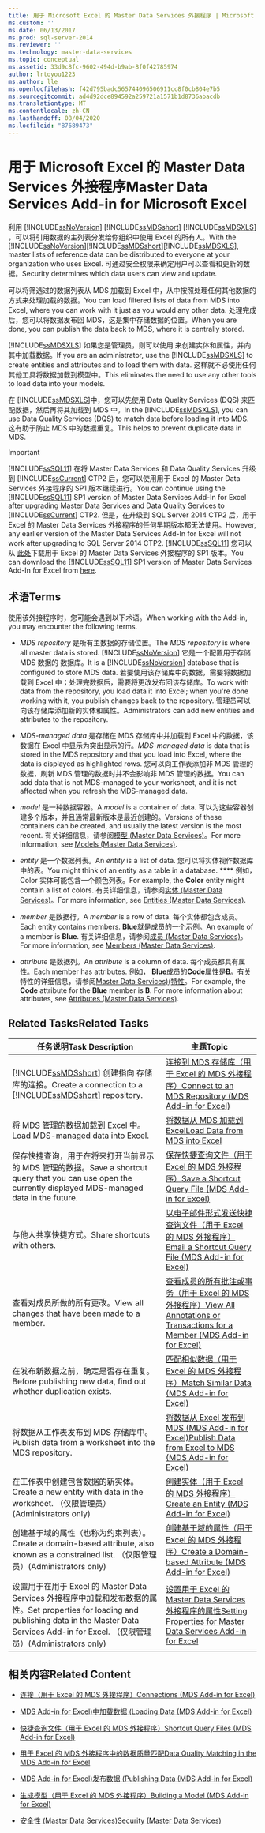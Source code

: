 ```yaml
---
title: 用于 Microsoft Excel 的 Master Data Services 外接程序 | Microsoft Docs
ms.custom: ''
ms.date: 06/13/2017
ms.prod: sql-server-2014
ms.reviewer: ''
ms.technology: master-data-services
ms.topic: conceptual
ms.assetid: 33d9c8fc-9602-494d-b9ab-8f0f42785974
author: lrtoyou1223
ms.author: lle
ms.openlocfilehash: f42d795badc565744096506911cc8f0cb804e7b5
ms.sourcegitcommit: ad4d92dce894592a259721a1571b1d8736abacdb
ms.translationtype: MT
ms.contentlocale: zh-CN
ms.lasthandoff: 08/04/2020
ms.locfileid: "87689473"
---
```

# <a name="master-data-services-add-in-for-microsoft-excel"></a><span data-ttu-id="bb750-102">用于 Microsoft Excel 的 Master Data Services 外接程序</span><span class="sxs-lookup"><span data-stu-id="bb750-102">Master Data Services Add-in for Microsoft Excel</span></span>
  <span data-ttu-id="bb750-103">利用 [!INCLUDE[ssNoVersion](../../includes/ssnoversion-md.md)] [!INCLUDE[ssMDSshort](../../includes/ssmdsshort-md.md)] [!INCLUDE[ssMDSXLS](../../includes/ssmdsxls-md.md)] ，可以将引用数据的主列表分发给你组织中使用 Excel 的所有人。</span><span class="sxs-lookup"><span data-stu-id="bb750-103">With the [!INCLUDE[ssNoVersion](../../includes/ssnoversion-md.md)][!INCLUDE[ssMDSshort](../../includes/ssmdsshort-md.md)][!INCLUDE[ssMDSXLS](../../includes/ssmdsxls-md.md)], master lists of reference data can be distributed to everyone at your organization who uses Excel.</span></span> <span data-ttu-id="bb750-104">可通过安全权限来确定用户可以查看和更新的数据。</span><span class="sxs-lookup"><span data-stu-id="bb750-104">Security determines which data users can view and update.</span></span>  
  
 <span data-ttu-id="bb750-105">可以将筛选过的数据列表从 MDS 加载到 Excel 中，从中按照处理任何其他数据的方式来处理加载的数据。</span><span class="sxs-lookup"><span data-stu-id="bb750-105">You can load filtered lists of data from MDS into Excel, where you can work with it just as you would any other data.</span></span> <span data-ttu-id="bb750-106">处理完成后，您可以将数据发布回 MDS，这是集中存储数据的位置。</span><span class="sxs-lookup"><span data-stu-id="bb750-106">When you are done, you can publish the data back to MDS, where it is centrally stored.</span></span>  
  
 <span data-ttu-id="bb750-107">[!INCLUDE[ssMDSXLS](../../includes/ssmdsxls-md.md)] 如果您是管理员，则可以使用 来创建实体和属性，并向其中加载数据。</span><span class="sxs-lookup"><span data-stu-id="bb750-107">If you are an administrator, use the [!INCLUDE[ssMDSXLS](../../includes/ssmdsxls-md.md)] to create entities and attributes and to load them with data.</span></span> <span data-ttu-id="bb750-108">这样就不必使用任何其他工具将数据加载到模型中。</span><span class="sxs-lookup"><span data-stu-id="bb750-108">This eliminates the need to use any other tools to load data into your models.</span></span>  
  
 <span data-ttu-id="bb750-109">在 [!INCLUDE[ssMDSXLS](../../includes/ssmdsxls-md.md)]中，您可以先使用 Data Quality Services (DQS) 来匹配数据，然后再将其加载到 MDS 中。</span><span class="sxs-lookup"><span data-stu-id="bb750-109">In the [!INCLUDE[ssMDSXLS](../../includes/ssmdsxls-md.md)], you can use Data Quality Services (DQS) to match data before loading it into MDS.</span></span> <span data-ttu-id="bb750-110">这有助于防止 MDS 中的数据重复。</span><span class="sxs-lookup"><span data-stu-id="bb750-110">This helps to prevent duplicate data in MDS.</span></span>  
  
> [!IMPORTANT]  
>  <span data-ttu-id="bb750-111">[!INCLUDE[ssSQL11](../../includes/sssql11-md.md)] 在将 Master Data Services 和 Data Quality Services 升级到 [!INCLUDE[ssCurrent](../../includes/sscurrent-md.md)] CTP2 后，您可以使用用于 Excel 的 Master Data Services 外接程序的  SP1 版本继续进行。</span><span class="sxs-lookup"><span data-stu-id="bb750-111">You can continue using the [!INCLUDE[ssSQL11](../../includes/sssql11-md.md)] SP1 version of Master Data Services Add-In for Excel after upgrading Master Data Services and Data Quality Services to [!INCLUDE[ssCurrent](../../includes/sscurrent-md.md)] CTP2.</span></span> <span data-ttu-id="bb750-112">但是，在升级到 SQL Server 2014 CTP2 后，用于 Excel 的 Master Data Services 外接程序的任何早期版本都无法使用。</span><span class="sxs-lookup"><span data-stu-id="bb750-112">However, any earlier version of the Master Data Services Add-In for Excel will not work after upgrading to SQL Server 2014 CTP2.</span></span> <span data-ttu-id="bb750-113">[!INCLUDE[ssSQL11](../../includes/sssql11-md.md)] 您可以从 [此处](https://go.microsoft.com/fwlink/?LinkId=328664)下载用于 Excel 的 Master Data Services 外接程序的  SP1 版本。</span><span class="sxs-lookup"><span data-stu-id="bb750-113">You can download the [!INCLUDE[ssSQL11](../../includes/sssql11-md.md)] SP1 version of Master Data Services Add-In for Excel from [here](https://go.microsoft.com/fwlink/?LinkId=328664).</span></span>  
  
## <a name="terms"></a><span data-ttu-id="bb750-114">术语</span><span class="sxs-lookup"><span data-stu-id="bb750-114">Terms</span></span>  
 <span data-ttu-id="bb750-115">使用该外接程序时，您可能会遇到以下术语。</span><span class="sxs-lookup"><span data-stu-id="bb750-115">When working with the Add-in, you may encounter the following terms.</span></span>  
  
-   <span data-ttu-id="bb750-116">*MDS repository* 是所有主数据的存储位置。</span><span class="sxs-lookup"><span data-stu-id="bb750-116">The *MDS repository* is where all master data is stored.</span></span> <span data-ttu-id="bb750-117">[!INCLUDE[ssNoVersion](../../includes/ssnoversion-md.md)] 它是一个配置用于存储 MDS 数据的  数据库。</span><span class="sxs-lookup"><span data-stu-id="bb750-117">It is a [!INCLUDE[ssNoVersion](../../includes/ssnoversion-md.md)] database that is configured to store MDS data.</span></span> <span data-ttu-id="bb750-118">若要使用该存储库中的数据，需要将数据加载到 Excel 中；处理完数据后，需要将更改发布回该存储库。</span><span class="sxs-lookup"><span data-stu-id="bb750-118">To work with data from the repository, you load data it into Excel; when you're done working with it, you publish changes back to the repository.</span></span> <span data-ttu-id="bb750-119">管理员可以向该存储库添加新的实体和属性。</span><span class="sxs-lookup"><span data-stu-id="bb750-119">Administrators can add new entities and attributes to the repository.</span></span>  
  
-   <span data-ttu-id="bb750-120">*MDS-managed data* 是存储在 MDS 存储库中并加载到 Excel 中的数据，该数据在 Excel 中显示为突出显示的行。</span><span class="sxs-lookup"><span data-stu-id="bb750-120">*MDS-managed data* is data that is stored in the MDS repository and that you load into Excel, where the data is displayed as highlighted rows.</span></span> <span data-ttu-id="bb750-121">您可以向工作表添加非 MDS 管理的数据，刷新 MDS 管理的数据时并不会影响非 MDS 管理的数据。</span><span class="sxs-lookup"><span data-stu-id="bb750-121">You can add data that is not MDS-managed to your worksheet, and it is not affected when you refresh the MDS-managed data.</span></span>  
  
-   <span data-ttu-id="bb750-122">*model* 是一种数据容器。</span><span class="sxs-lookup"><span data-stu-id="bb750-122">A *model* is a container of data.</span></span> <span data-ttu-id="bb750-123">可以为这些容器创建多个版本，并且通常最新版本是最近创建的。</span><span class="sxs-lookup"><span data-stu-id="bb750-123">Versions of these containers can be created, and usually the latest version is the most recent.</span></span> <span data-ttu-id="bb750-124">有关详细信息，请参阅[模型 (Master Data Services)](../models-master-data-services.md)。</span><span class="sxs-lookup"><span data-stu-id="bb750-124">For more information, see [Models &#40;Master Data Services&#41;](../models-master-data-services.md).</span></span>  
  
-   <span data-ttu-id="bb750-125">*entity* 是一个数据列表。</span><span class="sxs-lookup"><span data-stu-id="bb750-125">An *entity* is a list of data.</span></span> <span data-ttu-id="bb750-126">您可以将实体视作数据库中的表。</span><span class="sxs-lookup"><span data-stu-id="bb750-126">You might think of an entity as a table in a database.</span></span> <span data-ttu-id="bb750-127">\*\*\*\* 例如，Color 实体可能包含一个颜色列表。</span><span class="sxs-lookup"><span data-stu-id="bb750-127">For example, the **Color** entity might contain a list of colors.</span></span> <span data-ttu-id="bb750-128">有关详细信息，请参阅[实体 (Master Data Services)](../entities-master-data-services.md)。</span><span class="sxs-lookup"><span data-stu-id="bb750-128">For more information, see [Entities &#40;Master Data Services&#41;](../entities-master-data-services.md).</span></span>  
  
-   <span data-ttu-id="bb750-129">*member* 是数据行。</span><span class="sxs-lookup"><span data-stu-id="bb750-129">A *member* is a row of data.</span></span> <span data-ttu-id="bb750-130">每个实体都包含成员。</span><span class="sxs-lookup"><span data-stu-id="bb750-130">Each entity contains members.</span></span> <span data-ttu-id="bb750-131">**Blue**就是成员的一个示例。</span><span class="sxs-lookup"><span data-stu-id="bb750-131">An example of a member is **Blue**.</span></span> <span data-ttu-id="bb750-132">有关详细信息，请参阅[成员 (Master Data Services)](../members-master-data-services.md)。</span><span class="sxs-lookup"><span data-stu-id="bb750-132">For more information, see [Members &#40;Master Data Services&#41;](../members-master-data-services.md).</span></span>  
  
-   <span data-ttu-id="bb750-133">*attribute* 是数据列。</span><span class="sxs-lookup"><span data-stu-id="bb750-133">An *attribute* is a column of data.</span></span> <span data-ttu-id="bb750-134">每个成员都具有属性。</span><span class="sxs-lookup"><span data-stu-id="bb750-134">Each member has attributes.</span></span> <span data-ttu-id="bb750-135">例如， **Blue**成员的**Code**属性是**B**。有关特性的详细信息，请参阅[Master Data Services&#41;&#40;特性](../attributes-master-data-services.md)。</span><span class="sxs-lookup"><span data-stu-id="bb750-135">For example, the **Code** attribute for the **Blue** member is **B**. For more information about attributes, see [Attributes &#40;Master Data Services&#41;](../attributes-master-data-services.md).</span></span>  
  
## <a name="related-tasks"></a><span data-ttu-id="bb750-136">Related Tasks</span><span class="sxs-lookup"><span data-stu-id="bb750-136">Related Tasks</span></span>  
  
|<span data-ttu-id="bb750-137">任务说明</span><span class="sxs-lookup"><span data-stu-id="bb750-137">Task Description</span></span>|<span data-ttu-id="bb750-138">主题</span><span class="sxs-lookup"><span data-stu-id="bb750-138">Topic</span></span>|  
|----------------------|-----------|  
|<span data-ttu-id="bb750-139">[!INCLUDE[ssMDSshort](../../includes/ssmdsshort-md.md)] 创建指向  存储库的连接。</span><span class="sxs-lookup"><span data-stu-id="bb750-139">Create a connection to a [!INCLUDE[ssMDSshort](../../includes/ssmdsshort-md.md)] repository.</span></span>|[<span data-ttu-id="bb750-140">连接到 MDS 存储库（用于 Excel 的 MDS 外接程序）</span><span class="sxs-lookup"><span data-stu-id="bb750-140">Connect to an MDS Repository &#40;MDS Add-in for Excel&#41;</span></span>](connect-to-an-mds-repository-mds-add-in-for-excel.md)|  
|<span data-ttu-id="bb750-141">将 MDS 管理的数据加载到 Excel 中。</span><span class="sxs-lookup"><span data-stu-id="bb750-141">Load MDS-managed data into Excel.</span></span>|[<span data-ttu-id="bb750-142">将数据从 MDS 加载到 Excel</span><span class="sxs-lookup"><span data-stu-id="bb750-142">Load Data from MDS into Excel</span></span>](export-data-to-excel-from-master-data-services.md)|  
|<span data-ttu-id="bb750-143">保存快捷查询，用于在将来打开当前显示的 MDS 管理的数据。</span><span class="sxs-lookup"><span data-stu-id="bb750-143">Save a shortcut query that you can use open the currently displayed MDS-managed data in the future.</span></span>|[<span data-ttu-id="bb750-144">保存快捷查询文件（用于 Excel 的 MDS 外接程序）</span><span class="sxs-lookup"><span data-stu-id="bb750-144">Save a Shortcut Query File &#40;MDS Add-in for Excel&#41;</span></span>](save-a-shortcut-query-file-mds-add-in-for-excel.md)|  
|<span data-ttu-id="bb750-145">与他人共享快捷方式。</span><span class="sxs-lookup"><span data-stu-id="bb750-145">Share shortcuts with others.</span></span>|[<span data-ttu-id="bb750-146">以电子邮件形式发送快捷查询文件（用于 Excel 的 MDS 外接程序）</span><span class="sxs-lookup"><span data-stu-id="bb750-146">Email a Shortcut Query File &#40;MDS Add-in for Excel&#41;</span></span>](email-a-shortcut-query-file-mds-add-in-for-excel.md)|  
|<span data-ttu-id="bb750-147">查看对成员所做的所有更改。</span><span class="sxs-lookup"><span data-stu-id="bb750-147">View all changes that have been made to a member.</span></span>|[<span data-ttu-id="bb750-148">查看成员的所有批注或事务（用于 Excel 的 MDS 外接程序）</span><span class="sxs-lookup"><span data-stu-id="bb750-148">View All Annotations or Transactions for a Member &#40;MDS Add-in for Excel&#41;</span></span>](view-all-annotations-or-transactions-for-a-member-mds-add-in-for-excel.md)|  
|<span data-ttu-id="bb750-149">在发布新数据之前，确定是否存在重复。</span><span class="sxs-lookup"><span data-stu-id="bb750-149">Before publishing new data, find out whether duplication exists.</span></span>|[<span data-ttu-id="bb750-150">匹配相似数据（用于 Excel 的 MDS 外接程序）</span><span class="sxs-lookup"><span data-stu-id="bb750-150">Match Similar Data &#40;MDS Add-in for Excel&#41;</span></span>](match-similar-data-mds-add-in-for-excel.md)|  
|<span data-ttu-id="bb750-151">将数据从工作表发布到 MDS 存储库中。</span><span class="sxs-lookup"><span data-stu-id="bb750-151">Publish data from a worksheet into the MDS repository.</span></span>|[<span data-ttu-id="bb750-152">将数据从 Excel 发布到 MDS &#40;MDS Add-in for Excel&#41;</span><span class="sxs-lookup"><span data-stu-id="bb750-152">Publish Data from Excel to MDS &#40;MDS Add-in for Excel&#41;</span></span>](import-data-from-excel-to-master-data-services-mds-add-in-for-excel.md)|  
|<span data-ttu-id="bb750-153">在工作表中创建包含数据的新实体。</span><span class="sxs-lookup"><span data-stu-id="bb750-153">Create a new entity with data in the worksheet.</span></span> <span data-ttu-id="bb750-154">（仅限管理员）</span><span class="sxs-lookup"><span data-stu-id="bb750-154">(Administrators only)</span></span>|[<span data-ttu-id="bb750-155">创建实体（用于 Excel 的 MDS 外接程序）</span><span class="sxs-lookup"><span data-stu-id="bb750-155">Create an Entity &#40;MDS Add-in for Excel&#41;</span></span>](create-an-entity-mds-add-in-for-excel.md)|  
|<span data-ttu-id="bb750-156">创建基于域的属性（也称为约束列表）。</span><span class="sxs-lookup"><span data-stu-id="bb750-156">Create a domain-based attribute, also known as a constrained list.</span></span> <span data-ttu-id="bb750-157">（仅限管理员）</span><span class="sxs-lookup"><span data-stu-id="bb750-157">(Administrators only)</span></span>|[<span data-ttu-id="bb750-158">创建基于域的属性（用于 Excel 的 MDS 外接程序）</span><span class="sxs-lookup"><span data-stu-id="bb750-158">Create a Domain-based Attribute &#40;MDS Add-in for Excel&#41;</span></span>](create-a-domain-based-attribute-mds-add-in-for-excel.md)|  
|<span data-ttu-id="bb750-159">设置用于在用于 Excel 的 Master Data Services 外接程序中加载和发布数据的属性。</span><span class="sxs-lookup"><span data-stu-id="bb750-159">Set properties for loading and publishing data in the Master Data Services Add-in for Excel.</span></span> <span data-ttu-id="bb750-160">（仅限管理员）</span><span class="sxs-lookup"><span data-stu-id="bb750-160">(Administrators only)</span></span>|[<span data-ttu-id="bb750-161">设置用于 Excel 的 Master Data Services 外接程序的属性</span><span class="sxs-lookup"><span data-stu-id="bb750-161">Setting Properties for Master Data Services Add-in for Excel</span></span>](setting-properties-for-master-data-services-add-in-for-excel.md)|  
  
## <a name="related-content"></a><span data-ttu-id="bb750-162">相关内容</span><span class="sxs-lookup"><span data-stu-id="bb750-162">Related Content</span></span>  
  
-   [<span data-ttu-id="bb750-163">连接（用于 Excel 的 MDS 外接程序）</span><span class="sxs-lookup"><span data-stu-id="bb750-163">Connections &#40;MDS Add-in for Excel&#41;</span></span>](connections-mds-add-in-for-excel.md)  
  
-   [<span data-ttu-id="bb750-164">MDS Add-in for Excel&#41;中加载数据 &#40;</span><span class="sxs-lookup"><span data-stu-id="bb750-164">Loading Data &#40;MDS Add-in for Excel&#41;</span></span>](overview-exporting-data-to-excel-mds-add-in-for-excel.md)  
  
-   [<span data-ttu-id="bb750-165">快捷查询文件（用于 Excel 的 MDS 外接程序）</span><span class="sxs-lookup"><span data-stu-id="bb750-165">Shortcut Query Files &#40;MDS Add-in for Excel&#41;</span></span>](shortcut-query-files-mds-add-in-for-excel.md)  
  
-   [<span data-ttu-id="bb750-166">用于 Excel 的 MDS 外接程序中的数据质量匹配</span><span class="sxs-lookup"><span data-stu-id="bb750-166">Data Quality Matching in the MDS Add-in for Excel</span></span>](data-quality-matching-in-the-mds-add-in-for-excel.md)  
  
-   [<span data-ttu-id="bb750-167">MDS Add-in for Excel&#41;发布数据 &#40;</span><span class="sxs-lookup"><span data-stu-id="bb750-167">Publishing Data &#40;MDS Add-in for Excel&#41;</span></span>](overview-importing-data-from-excel-mds-add-in-for-excel.md)  
  
-   [<span data-ttu-id="bb750-168">生成模型（用于 Excel 的 MDS 外接程序）</span><span class="sxs-lookup"><span data-stu-id="bb750-168">Building a Model &#40;MDS Add-in for Excel&#41;</span></span>](building-a-model-mds-add-in-for-excel.md)  
  
-   [<span data-ttu-id="bb750-169">安全性 (Master Data Services)</span><span class="sxs-lookup"><span data-stu-id="bb750-169">Security &#40;Master Data Services&#41;</span></span>](../security-master-data-services.md)  
  
  
